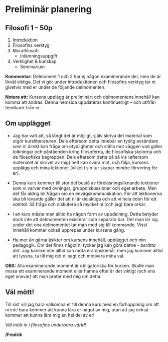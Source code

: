 # Preliminär planering


## Filosofi 1 – 50p

1. Introduktion
2. Filosofins verktyg
3. Moralfilosofi
	* Inlämningsuppgift
4. Verklighet & kunskap
	* Seminarium

<!--5. Eventuell kortare del om politisk filosofi -->

**Kommentar:** Delmoment 1 och 2 har ej någon examinerande del, men de är likväl viktiga. Det vi gör under introduktionen och filosofins verktyg tar ni givetvis med er under de följande delmomenten. 

**Notera att:** Kursens upplägg är preliminärt och delmomentens innehåll kan komma att ändras. Denna hemsida uppdateras kontinuerligt – och utifrån feedback från er. 


## Om upplägget

* Jag har valt att, så långt det är möjligt, själv skriva det material som utgör kurslitteraturen. Dels eftersom detta innebär en tydlig avsändare som ni direkt kan fråga om otydligheter och ställa mot väggen vad gäller tolkningar och påståenden kring filosoferna, de filosofiska skolorna och de filosofiska begreppen. Dels eftersom detta på så vis (eftersom materialet är skrivet av mig) helt kan svara mot, och följa, kursens upplägg och mina lektioner (vilket i sin tur skapar mindre förvirring för er).

* Denna kurs kommer till stor del bestå av föreläsningsliknande lektioner som vi varvar med övningar,  gruppdiskussioner och eget arbete. Men det får aldrig bli frågan om en envägskommunikation. För att lektionerna ska bli levande gäller det att ni är delaktiga och att vi hela tiden för ett *samtal*. Så fråga och diskutera så mycket ni (och jag) bara orkar.

* I en kurs måste man alltid ha någon form av uppdelning. Detta betyder dock inte att delmomenten existerar som separata öar. Det man lär sig under det ena delmomentet tar man med sig till kommande. Visst innehåll kommer också upprepas under kursens gång.  

* Ha mer än gärna åsikter om kursens innehåll, upplägget och min pedagogik. Om det finns något ni tycker jag kan göra bättre - *berätta det*. Jag kanske inte alltid kan möta era önskemål, men jag kommer alltid att lyssna, ta till mig det ni sagt och motivera mina val.

**OBS:** Alla examinerande moment är obligatoriska för kursen. Skulle man missa ett examinerande moment eller hamna efter är det viktigt (och ens eget ansvar) att man pratar med mig om detta.


## Väl mött!
Till sist vill jag bara välkomna er till denna kurs med en förhoppning om att ni inte bara kommer att kunna lära er något av mig, utan att jag också kommer att kunna lära mig en hel del av er!

*Väl mött in i filosofins underbara värld!*

**/Fredrik**